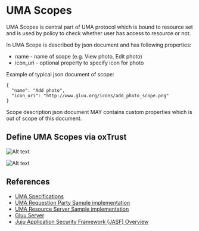 # UMA Scopes

UMA Scopes is central part of UMA protocol which is bound to resource set and is used by policy to check whether user has access to resource or not.

In UMA Scope is described by json document and has following properties:

- name - name of scope (e.g. View photo, Edit photo)
- icon_uri - optional property to specify icon for photo

Example of typical json document of scope:

```
{
  "name": "Add photo",
  "icon_uri": "http://www.gluu.org/icons/add_photo_scope.png"
}
```

Scope description json document MAY contains custom properties which is out of scope of this document.

## Define UMA Scopes via oxTrust

![Alt text](/img/uma/uma_oxtrust_scopes.png "UMA Scopes")

![Alt text](/img/uma/uma_oxtrust_scopes_add.png "UMA Scopes Add")


## References
- [UMA Specifications](http://kantarainitiative.org/confluence/display/uma/UMA+1.0+Core+Protocol)
- [UMA Requestion Party Sample implementation](https://svn.gluu.info/repository/openxdi/oxUmaDemo/RP/)
- [UMA Resource Server Sample implementation](https://svn.gluu.info/repository/openxdi/oxUmaDemo/RS/)
- [Gluu Server](http://gluu.org)
- [Juju Application Security Framework (JASF) Overview](http://www.gluu.co/juju-draft-overview)

[UMA]: http://kantarainitiative.org/confluence/display/uma/UMA+1.0+Core+Protocol